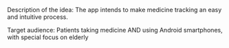 Description of the idea:
The app intends to make medicine tracking an easy and intuitive process.

Target audience:
Patients taking medicine AND using Android smartphones, with special focus on elderly
